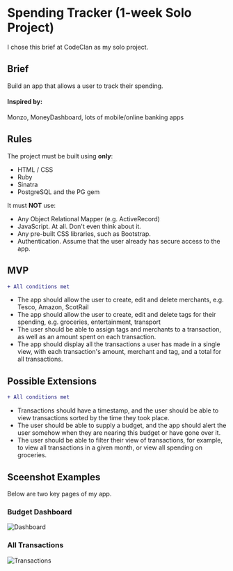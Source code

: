 # Spending Tracker (1-week Solo Project)

I chose this brief at CodeClan as my solo project.

## Brief
Build an app that allows a user to track their spending.

#### Inspired by:

Monzo, MoneyDashboard, lots of mobile/online banking apps

## Rules

The project must be built using **only**:

* HTML / CSS
* Ruby
* Sinatra
* PostgreSQL and the PG gem

It must **NOT** use:

* Any Object Relational Mapper (e.g. ActiveRecord)
* JavaScript. At all. Don't even think about it.
* Any pre-built CSS libraries, such as Bootstrap.
* Authentication. Assume that the user already has secure access to the app.

## MVP
```diff
+ All conditions met
```
* The app should allow the user to create, edit and delete merchants, e.g. Tesco, Amazon, ScotRail
* The app should allow the user to create, edit and delete tags for their spending, e.g. groceries, entertainment, transport
* The user should be able to assign tags and merchants to a transaction, as well as an amount spent on each transaction.
* The app should display all the transactions a user has made in a single view, with each transaction's amount, merchant and tag, and a total for all transactions.



## Possible Extensions
```diff
+ All conditions met
```
* Transactions should have a timestamp, and the user should be able to view transactions sorted by the time they took place.
* The user should be able to supply a budget, and the app should alert the user somehow when they are nearing this budget or have gone over it.
* The user should be able to filter their view of transactions, for example, to view all transactions in a given month, or view all spending on groceries.

## Sceenshot Examples

Below are two key pages of my app.

### Budget Dashboard
![Dashboard](https://user-images.githubusercontent.com/30385421/55281560-2a9c5400-532e-11e9-9c00-235522697af1.png)

### All Transactions
![Transactions](https://user-images.githubusercontent.com/30385421/55281582-72bb7680-532e-11e9-8217-f3aed42e917b.png)


